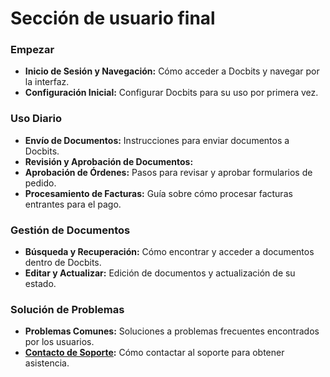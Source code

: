 # Sección de usuario final

### Empezar

* **Inicio de Sesión y Navegación:** Cómo acceder a Docbits y navegar por la interfaz.
* **Configuración Inicial:** Configurar Docbits para su uso por primera vez.

### Uso Diario

* **Envío de Documentos:** Instrucciones para enviar documentos a Docbits.
* **Revisión y Aprobación de Documentos:**
* **Aprobación de Órdenes:** Pasos para revisar y aprobar formularios de pedido.
* **Procesamiento de Facturas:** Guía sobre cómo procesar facturas entrantes para el pago.

### Gestión de Documentos

* **Búsqueda y Recuperación:** Cómo encontrar y acceder a documentos dentro de Docbits.
* **Editar y Actualizar:** Edición de documentos y actualización de su estado.

### Solución de Problemas

* **Problemas Comunes:** Soluciones a problemas frecuentes encontrados por los usuarios.
* [**Contacto de Soporte**](ressources-and-support/user-support.md)**:** Cómo contactar al soporte para obtener asistencia.
